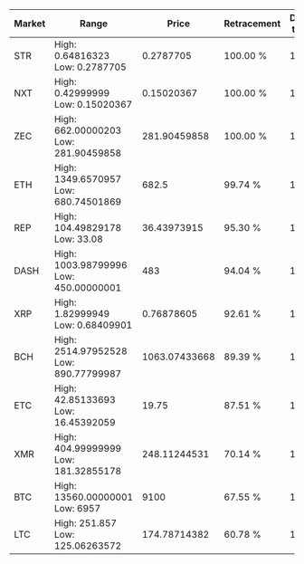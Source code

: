 | Market | Range | Price| Retracement | Doubles to 50% |
| --- | --- | --- | --- | --- |
| STR | High: 0.64816323<br />Low: 0.2787705 | 0.2787705 | 100.00 % | 1.66 |
| NXT | High: 0.42999999<br />Low: 0.15020367 | 0.15020367 | 100.00 % | 1.93 |
| ZEC | High: 662.00000203<br />Low: 281.90459858 | 281.90459858 | 100.00 % | 1.67 |
| ETH | High: 1349.6570957<br />Low: 680.74501869 | 682.5 | 99.74 % | 1.49 |
| REP | High: 104.49829178<br />Low: 33.08 | 36.43973915 | 95.30 % | 1.89 |
| DASH | High: 1003.98799996<br />Low: 450.00000001 | 483 | 94.04 % | 1.51 |
| XRP | High: 1.82999949<br />Low: 0.68409901 | 0.76878605 | 92.61 % | 1.64 |
| BCH | High: 2514.97952528<br />Low: 890.77799987 | 1063.07433668 | 89.39 % | 1.60 |
| ETC | High: 42.85133693<br />Low: 16.45392059 | 19.75 | 87.51 % | 1.50 |
| XMR | High: 404.99999999<br />Low: 181.32855178 | 248.11244531 | 70.14 % | 1.18 |
| BTC | High: 13560.00000001<br />Low: 6957 | 9100 | 67.55 % | 1.13 |
| LTC | High: 251.857<br />Low: 125.06263572 | 174.78714382 | 60.78 % | 1.08 |
